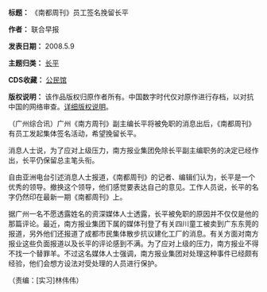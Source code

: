 

**标题：** 《南都周刊》员工签名挽留长平  

**作者：** 联合早报  

**发表日期：** 2008.5.9  

**主题归类：** [长平](https://chinadigitaltimes.net/space/长平)  

**CDS收藏：** [公民馆](https://chinadigitaltimes.net/space/%E5%85%AC%E6%B0%91%E9%A6%86)  

**版权说明：** 该作品版权归原作者所有。中国数字时代仅对原作进行存档，以对抗中国的网络审查。[详细版权说明](https://chinadigitaltimes.net/chinese/copyright)。


（广州综合讯）广州《南方周刊》副主编长平将被免职的消息出后，《南都周刊》有员工发起集体签名活动，希望挽留长平。


消息人士说，为了应对上级压力，南方报业集团免除长平副主编职务的决定已经作出，长平仍保留总主笔头衔。


自由亚洲电台引述消息人士报道，《南都周刊》的记者、编辑们认为，长平是一个优秀的领导。撤换这个领导，他们感觉要表达自己的意见。工作人员说，长平的名字仍然印在最新一期《南都周刊》上。


据广州一名不愿透露姓名的资深媒体人士透露，长平被免职的原因并不仅仅是他的那篇评论。最近，南方报业集团下属的媒体刊登了有关四川童工被卖到广东东莞的报道，另外他们还报道了成都市民集体散步抗议建化工厂的消息。有关方面对南方报业这些负面报道以及长平的评论感到不满。为了应对上级的压力，南方报业不得不找一个替罪羊。不过这名媒体人士强调，南方报业集团对处理这种事件已经颇有经验，他们会想方设法对受处理的人员进行保护。


（责编：[实习]林伟伟）

